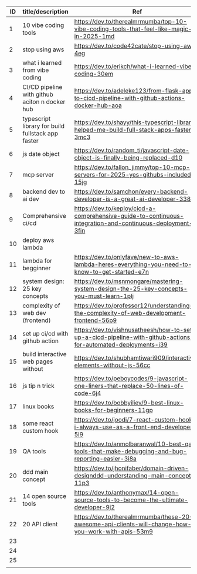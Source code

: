 

| ID  | title/description                                 | Ref                                                                                                           | Note |
| --- | ------------------------------------------------- | ------------------------------------------------------------------------------------------------------------- | ---- |
| 1   | 10 vibe coding tools                              | https://dev.to/therealmrmumba/top-10-vibe-coding-tools-that-feel-like-magic-in-2025-1md                       |      |
| 2   | stop using aws                                    | https://dev.to/code42cate/stop-using-aws-4eg                                                                  |      |
| 3   | what i learned from vibe coding                   | https://dev.to/erikch/what-i-learned-vibe-coding-30em                                                         |      |
| 4   | CI/CD pipeline with github aciton n docker hub    | https://dev.to/adeleke123/from-flask-app-to-cicd-pipeline-with-github-actions-docker-hub-aoa                  |      |
| 5   | typescript library for build fullstack app faster | https://dev.to/shayy/this-typescript-library-helped-me-build-full-stack-apps-faster-3mc3                      |      |
| 6   | js date object                                    | https://dev.to/random_ti/javascript-date-object-is-finally-being-replaced-d10                                 |      |
| 7   | mcp server                                        | https://dev.to/fallon_jimmy/top-10-mcp-servers-for-2025-yes-githubs-included-15jg                             |      |
| 8   | backend dev to ai dev                             | https://dev.to/samchon/every-backend-developer-is-a-great-ai-developer-338m                                   |      |
| 9   | Comprehensive ci/cd                               | https://dev.to/keploy/cicd-a-comprehensive-guide-to-continuous-integration-and-continuous-deployment-3fin     |      |
| 10  | deploy aws lambda                                 |                                                                                                               |      |
| 11  | lambda for begginner                              | https://dev.to/onlyfave/new-to-aws-lambda-heres-everything-you-need-to-know-to-get-started-e7n                |      |
| 12  | system design: 25 key concepts                    | https://dev.to/msnmongare/mastering-system-design-the-25-key-concepts-you-must-learn-1plj                     |      |
| 13  | complexity of web dev (frontend)                  | https://dev.to/professor12/understanding-the-complexity-of-web-development-frontend-56p9                      |      |
| 14  | set up ci/cd with github action                   | https://dev.to/vishnusatheesh/how-to-set-up-a-cicd-pipeline-with-github-actions-for-automated-deployments-j39 |      |
| 15  | build interactive  web pages without              | https://dev.to/shubhamtiwari909/interactive-elements-without-js-56cc                                          |      |
| 16  | js tip n trick                                    | https://dev.to/peboycodes/9-javascript-one-liners-that-replace-50-lines-of-code-6j4                           |      |
| 17  | linux books                                       | https://dev.to/bobbyiliev/9-best-linux-books-for-beginners-11gp                                               |      |
| 18  | some react custom hook                            | https://dev.to/joodi/7-react-custom-hooks-i-always-use-as-a-front-end-developer-5i9                           |      |
| 19  | QA tools                                          | https://dev.to/anmolbaranwal/10-best-qa-tools-that-make-debugging-and-bug-reporting-easier-3i8a               |      |
| 20  | ddd main concept                                  | https://dev.to/jhonifaber/domain-driven-designddd-understanding-main-concepts-11p3                            |      |
| 21  | 14 open source tools                              | https://dev.to/anthonymax/14-open-source-tools-to-become-the-ultimate-developer-9j2                           |      |
| 22  | 20 API client                                     | https://dev.to/therealmrmumba/these-20-awesome-api-clients-will-change-how-you-work-with-apis-53m9            |      |
| 23  |                                                   |                                                                                                               |      |
| 24  |                                                   |                                                                                                               |      |
| 25  |                                                   |                                                                                                               |      |
|     |                                                   |                                                                                                               |      |